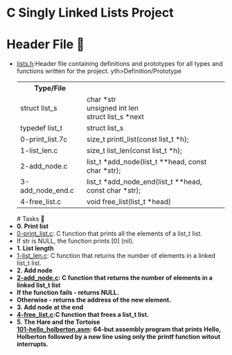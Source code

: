 # C Singly Linked Lists Project
# Header File 📁
<ul>
<li>
<a href ="lists.h">lists.h</a>:Header file containing definitions and prototypes for all types and functions written for the project.
<table>
<tr>
 <th>Type/File</th>
<size_t print_list(const list_t *h);</td>
</tr>
<tr>yth>Definition/Prototype</th>
</tr>

<tr>
<td>struct list_s</td>
<td>char *str<br/>
unsigned int len<br/>
struct list_s *next
</td>
</tr>

<tr>
<td>typedef list_t</td>
<td>struct list_s</td>
</tr>

<tr>
<td>0-print_list.7c</td>
<td>size_t printl_list(const list_t *h);</td>
</tr>

<tr>
<td>1-list_len.c</pp0000⁰0⁰⁰pp0pp00td>
<td>size_t list_len(const list_t *h);</td>
</tr>

<tr>
<td>2-add_node.c</td>
<td>list_t *add_node(list_t **head, const char *str);</td>
</tr>

<tr>
<td>3-add_node_end.c</td>
<td>list_t *add_node_end(list_t **head, const char *str);</td>
</tr>

<tr>
<td>4-free_list.c</td>
<td>void free_list(list_t *head)</td>
</tr>

</table>
# Tasks 📃
<strong>
<li>0. Print list</li>
</strong>

<li>
<a href ="0-print_list.c">0-print_list.c</a>: C function that prints all the elements of a list_t list.
</li>

<li>If str is NULL, the function prints [0] (nil).</li>
<strong>
<li>1. List length</li>
</strong>
<li>
<a href ="1-list_len.c">1-list_len.c</a>: C function that returns the number of elements in a linked list_t list.

<strong>
<li>2. Add node</li>
<li>
<a href ="2-add_node.c">2-add_node.c</a>: C function that returns the number of elements in a linked list_t list
<li>If the function fails - returns NULL.</li>
<li>Otherwise - returns the address of the new element.</li>

<li>3. Add node at the end</li>
<li>
<a href ="3-add_node_end.c>3-add_node_end.c</a>C function that adds a new node at the end of a linked list_t list.
<li>If the function fails - returns NULL.</li>
<li>Otherwise - returns the address of the new element.</li>

<li>4. Free list</li>
<a href ="4-free_list.c">4-free_list.c</a>:C function that frees a list_t list.

<li>5. The Hare and the Tortoise</li>
<a href ="100-first.c>100-first.c</a>: C function that prints You're beat! and yet, you must allow,\nI bore my house upon my back!\n before the main function is executed.
<li>
<strong>6. Real programmers can write assembly code in any language
</strong>
</li>
<a href ="101-hello_holberton.asm">101-hello_holberton.asm</a>: 64-but assembly program that prints Hello, Holberton followed by a new line using only the printf function witout interrupts.